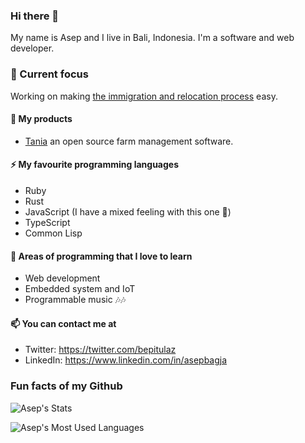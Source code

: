 ### Hi there 👋

My name is Asep and I live in Bali, Indonesia. I'm a software and web developer.

### 🎯 Current focus

Working on making [the immigration and relocation process](https://jobbatical.com) easy.

#### 🔭 My products

- [Tania](https://usetania.org) an open source farm management software.

#### ⚡ My favourite programming languages

- Ruby
- Rust
- JavaScript (I have a mixed feeling with this one 🤭)
- TypeScript
- Common Lisp

#### 🌱 Areas of programming that I love to learn

- Web development
- Embedded system and IoT
- Programmable music 🎶🎶

#### 📫 You can contact me at
- Twitter: https://twitter.com/bepitulaz
- LinkedIn: https://www.linkedin.com/in/asepbagja

### Fun facts of my Github
![Asep's Stats](https://github-readme-stats.vercel.app/api?username=bepitulaz&show_icons=true)

![Asep's Most Used Languages](https://github-readme-stats.vercel.app/api/top-langs/?username=bepitulaz&theme=blue-green)
<!--
Fact

**bepitulaz/bepitulaz** is a ✨ _special_ ✨ repository because its `README.md` (this file) appears on your GitHub profile.

Here are some ideas to get you started:

- 🔭 I’m currently working on ...
- 🌱 I’m currently learning ...
- 👯 I’m looking to collaborate on ...
- 🤔 I’m looking for help with ...
- 💬 Ask me about ...
- 📫 How to reach me: ...
- 😄 Pronouns: ...
- ⚡ Fun fact: ...
-->
